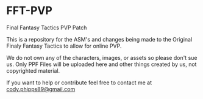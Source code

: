 # FFT-PVP
Final Fantasy Tactics PVP Patch

This is a repository for the ASM's and changes being made to the Original Finaly Fantasy Tactics to allow for online PVP. 

We do not own any of the characters, images, or assets so please don't sue us. Only PPF Files will be uploaded here and other things created by us, not copyrighted material. 

If you want to help or contribute feel free to contact me at cody.phipps89@gmail.com
